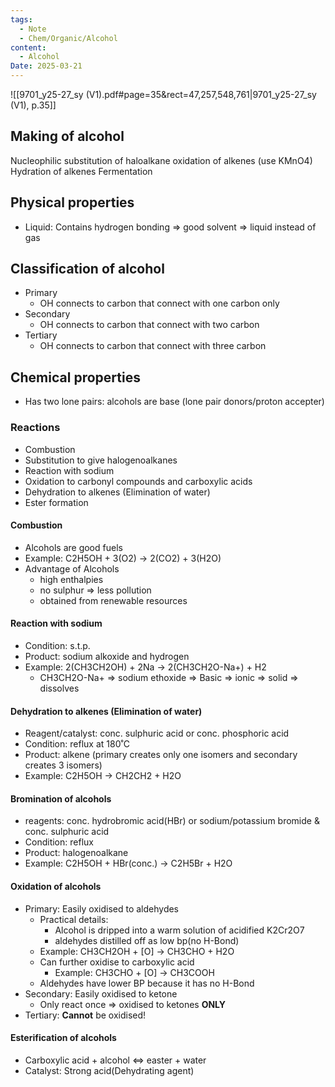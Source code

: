 ```yaml
---
tags:
  - Note
  - Chem/Organic/Alcohol
content:
  - Alcohol
Date: 2025-03-21
---
```

![[9701_y25-27_sy (V1).pdf#page=35&rect=47,257,548,761|9701_y25-27_sy (V1), p.35]]
## Making of alcohol
Nucleophilic substitution of haloalkane
oxidation of alkenes (use KMnO4)
Hydration of alkenes
Fermentation

## Physical properties
- Liquid: Contains hydrogen bonding => good solvent => liquid instead of gas

## Classification of alcohol
- Primary
	- OH connects to carbon that connect with one carbon only
- Secondary
	- OH connects to carbon that connect with two carbon
- Tertiary
	- OH connects to carbon that connect with three carbon

## Chemical properties
- Has two lone pairs: alcohols are base (lone pair donors/proton accepter)

### Reactions
- Combustion
- Substitution to give halogenoalkanes
- Reaction with sodium
- Oxidation to carbonyl compounds and carboxylic acids
- Dehydration to alkenes (Elimination of water)
- Ester formation

#### Combustion
- Alcohols are good fuels
- Example: C2H5OH + 3(O2) -> 2(CO2) + 3(H2O)
- Advantage of Alcohols
	- high enthalpies
	- no sulphur => less pollution
	- obtained from renewable resources

#### Reaction with sodium
- Condition: s.t.p.
- Product: sodium alkoxide and hydrogen
- Example: 2(CH3CH2OH) + 2Na -> 2(CH3CH2O-Na+) + H2
	- CH3CH2O-Na+ => sodium ethoxide => Basic => ionic => solid => dissolves

#### Dehydration to alkenes (Elimination of water)
- Reagent/catalyst: conc. sulphuric acid or conc. phosphoric acid
- Condition: reflux at 180˚C
- Product: alkene (primary creates only one isomers and secondary creates 3 isomers)
- Example: C2H5OH -> CH2CH2 + H2O

#### Bromination of alcohols
- reagents: conc. hydrobromic acid(HBr) or sodium/potassium bromide & conc. sulphuric acid
- Condition: reflux
- Product: halogenoalkane
- Example: C2H5OH + HBr(conc.) -> C2H5Br + H2O
#### Oxidation of alcohols
- Primary: Easily oxidised to aldehydes
	- Practical details:
		- Alcohol is dripped into a warm solution of acidified K2Cr2O7
		- aldehydes distilled off as low bp(no H-Bond)
	- Example: CH3CH2OH + \[O\] -> CH3CHO + H2O
	- Can further oxidise to carboxylic acid
		- Example: CH3CHO + \[O\] -> CH3COOH
	- Aldehydes have lower BP because it has no H-Bond
- Secondary: Easily oxidised to ketone
	- Only react once => oxidised to ketones **ONLY**
- Tertiary: **Cannot** be oxidised!

#### Esterification of alcohols
- Carboxylic acid + alcohol <=> easter + water
- Catalyst: Strong acid(Dehydrating agent)